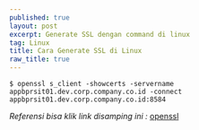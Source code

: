 ```yaml
---
published: true
layout: post
excerpt: Generate SSL dengan command di linux
tag: Linux
title: Cara Generate SSL di Linux
raw_title: true
---
```

```
$ openssl s_client -showcerts -servername appbprsit01.dev.corp.company.co.id -connect appbprsit01.dev.corp.company.co.id:8584
```
*Referensi bisa klik link disamping ini :* <a href="https://www.freecodecamp.org/news/openssl-command-cheatsheet-b441be1e8c4a/" 				
     title="openssl">openssl</a>
